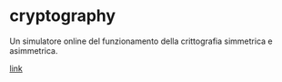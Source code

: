 # cryptography

Un simulatore online del funzionamento della crittografia simmetrica e asimmetrica. 



[link]([link](https://salvatorecapolupo.github.io/cryptography))

